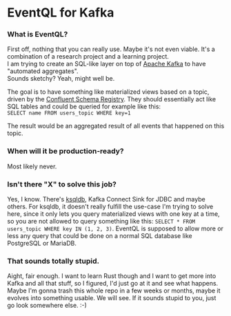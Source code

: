 # EventQL for Kafka

### What is EventQL?
First off, nothing that you can really use. Maybe it's not even viable. It's a combination of a research project and a learning project.  
I am trying to create an SQL-like layer on top of [Apache Kafka](https://kafka.apache.org/) to have "automated aggregates".  
Sounds sketchy? Yeah, might well be. 

The goal is to have something like materialized views based on a topic, driven by the [Confluent Schema Registry](https://github.com/confluentinc/schema-registry).
They should essentially act like SQL tables and could be queried for example like this:  
`SELECT name FROM users_topic WHERE key=1` 

The result would be an aggregated result of all events that happened on this topic.

### When will it be production-ready?
Most likely never.

### Isn't there "X" to solve this job?
Yes, I know. There's [ksqldb](https://ksqldb.io/), Kafka Connect Sink for JDBC and maybe others. For ksqldb, it doesn't really fulfill the use-case I'm trying to solve here, since it only lets you query materialized views with one key at a time, so you are not allowed to query something like this:
`SELECT * FROM users_topic WHERE key IN (1, 2, 3)`. EventQL is supposed to allow more or less any query that could be done on a normal SQL database like PostgreSQL or MariaDB.

### That sounds totally stupid.
Aight, fair enough. I want to learn Rust though and I want to get more into Kafka and all that stuff, so I figured, I'd just go at it and see what happens.  
Maybe I'm gonna trash this whole repo in a few weeks or months, maybe it evolves into something usable. We will see. If it sounds stupid to you, just go look somewhere else. :-)